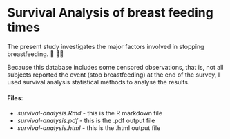# Survival Analysis of breast feeding times

The present study investigates the major factors involved in stopping breastfeeding. :breast_feeding: :woman_feeding_baby:

Because this database includes some censored observations, that is, not all subjects reported the event (stop breastfeeding) at the end of the survey, I used survival analysis statistical methods to analyse the results.

#### Files:
- *survival-analysis.Rmd* - this is the R markdown file
- *survival-analysis.pdf* - this is the .pdf output file
- *survival-analysis.html* - this is the .html output file
